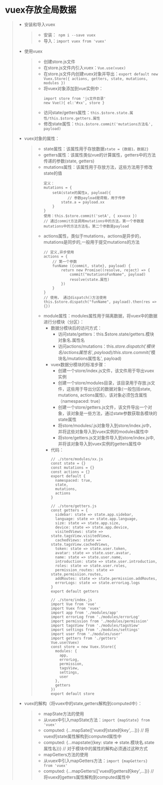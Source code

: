 # vuex存放全局数据  
>* 安装和导入vuex  
>   >* 安装：``` npm i --save vuex```  
>   >* 导入：```import vuex from 'vuex'```  
>* 使用vuex
>   >* 创建store.js文件
>   >* 在store.js文件内引入vuex：```Vue.use(vuex)```  
>   >* 在store.js文件内创建vuex对象并导出：```export default new Vuex.Store({ actions, getters, state, mutations, modules })```  
>   >* 将vuex对象添加到vue实例中：  
>   >   ```
>   >   import store from 'js文件目录'
>   >   new Vue(){ el:'#xx', store }
>   >   ```
>   >* 访问state/getters属性：```this.$store.state.属性/this.$store.getters.属性```  
>   >* 修改state属性：```this.$store.commit('mutations方法名', payload)```  
>* vuex对象的属性：
>   >* state属性：该属性用于存放数据```state = {数据1，数据2}```  
>   >* getters属性：该属性类似vue的计算属性，getters中的方法传递的参数(state, getters)  
>   >* mutations属性：该属性用于存放方法，这些方法用于修改state的值  
>   >   ```
>   >   定义：
>   >   mutations = {
>   >       setA(state的属性a, payload){
>   >              // 参数payload是荷载，用于传参
>   >           state.a = payload.xx
>   >       }
>   >   }
>   >   使用：this.$store.commit('setA', { xx=xxx })  
>   >   // 通过commit方法调用mutations中的方法，第一个参数是mutations中的方法方法名，第二个参数是payload
>   >   ```
>   >* actions属性，类似于mutations，actions是异步的，mutations是同步的,一般用于提交mutations的方法  
>   >   ```
>   >   // 定义,异步使用
>   >   actions = {
>   >       // 第一个参数
>   >       funName ({commit, state}, payload) {
>   >           return new Promise((resolve, reject) => {
>   >               commit("mutationsFunName", payload)
>   >               resolve(state.属性)
>   >           })
>   >       }
>   >   }
>   >   // 使用， 通过dispatch()方法使用
>   >   this.$store.dispatch("funName", payload).then(res => {})
>   >   ```
>   >* module属性：modules属性用于隔离数据，将vuex中的数据进行分模块（分区）：
>   >   * 数据分模块后的访问方式：
>   >       * 访问state/getters：this.$store.state/getters.模块对象名.属性名  
>   >       * 访问actions/mutations：this.$store.dispatch('模块名/actions属性名', payload)/this.$store.commit('模块名/mutations属性名', payload)  
>   >   * vuex数据分模块的标准步骤：
>   >       * 创建一个store/index.js文件，该文件用于导出vuex实例  
>   >       * 创建一个store/modules目录，该目录用于存放.js文件，这些用于导出分区的数据对象(一般包括state, mutations, actions属性)，该对象必须包含属性（namespaced: true）  
>   >       * 创建一个store/getters.js文件，该文件导出一个对象，该对象是一些方法，通过state参数获取各模块的state属性  
>   >       * 将store/modules/.js对象导入到store/index.js中，并将这些对象导入到vuex实例的modules属性中  
>   >       * 将store/getters.js文对象件导入到store/index.js中,并将该对象导入到vuex实例的getters属性中  
>   >   * 代码：
>   >       ```
>   >       // ./store/modules/xx.js
>   >       const state = {}
>   >       const mutations = {}
>   >       const actions = {}
>   >       export default {
>   >         namespaced: true,
>   >         state,
>   >         mutations,
>   >         actions
>   >       }
>   >       ```
>   >       ```
>   >       // ./store/getters.js
>   >       const getters = {
>   >         sidebar: state => state.app.sidebar,
>   >         language: state => state.app.language,
>   >         size: state => state.app.size,
>   >         device: state => state.app.device,
>   >         visitedViews: state => state.tagsView.visitedViews,
>   >         cachedViews: state => state.tagsView.cachedViews,
>   >         token: state => state.user.token,
>   >         avatar: state => state.user.avatar,
>   >         name: state => state.user.name,
>   >         introduction: state => state.user.introduction,
>   >         roles: state => state.user.roles,
>   >         permission_routes: state => state.permission.routes,
>   >         addRoutes: state => state.permission.addRoutes,
>   >         errorLogs: state => state.errorLog.logs
>   >       }
>   >       export default getters
>   >       ```
>   >       ```
>   >       // ./store/index.js
>   >       import Vue from 'vue'
>   >       import Vuex from 'vuex'
>   >       import app from './modules/app'
>   >       import errorLog from './modules/errorLog'
>   >       import permission from './modules/permission'
>   >       import tagsView from './modules/tagsView'
>   >       import settings from './modules/settings'
>   >       import user from './modules/user'
>   >       import getters from './getters'
>   >       Vue.use(Vuex)
>   >       const store = new Vuex.Store({
>   >         modules: {
>   >           app,
>   >           errorLog,
>   >           permission,
>   >           tagsView,
>   >           settings,
>   >           user
>   >         },
>   >         getters
>   >       })
>   >       export default store
>   >       ```
>* vuex的解构（将vuex中的state,getters解构到computed中）：
>   >*  mapState方法的使用
>   >   * 从vuex中引入mapState方法：```import {mapState} from 'vuex'```
>   >   * computed: {...mapSate(['vuex的state的key',...])} // 将vuex的state属性解构到computed属性中  
>   >   * computed: {...mapstate({key: state => state.模块名.state属性名})} // 对于模块中的属性的解构必须通过这种方式                                     
>   >*  mapGetters方法的使用
>   >   * 从vuex中引入mapGetters方法：```import {mapGetters} from 'vuex'```  
>   >   * computed: {...mapGetters(['vuex的getters的key',...])} // 将vuex的getters属性解构到computed属性中  

